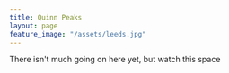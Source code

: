 ```yaml
---
title: Quinn Peaks
layout: page
feature_image: "/assets/leeds.jpg"
---
```


There isn't much going on here yet, but watch this space
